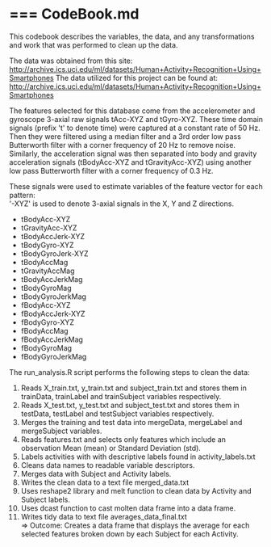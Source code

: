 ===
CodeBook.md
===

This codebook describes the variables, the data, and any transformations and work that was performed to clean up the data. 

The data was obtained from this site: http://archive.ics.uci.edu/ml/datasets/Human+Activity+Recognition+Using+Smartphones
The data utilized for this project can be found at: http://archive.ics.uci.edu/ml/datasets/Human+Activity+Recognition+Using+Smartphones

The features selected for this database come from the accelerometer and gyroscope 3-axial raw signals tAcc-XYZ and tGyro-XYZ. These time domain signals (prefix 't' to denote time) were captured at a constant rate of 50 Hz. Then they were filtered using a median filter and a 3rd order low pass Butterworth filter with a corner frequency of 20 Hz to remove noise. Similarly, the acceleration signal was then separated into body and gravity acceleration signals (tBodyAcc-XYZ and tGravityAcc-XYZ) using another low pass Butterworth filter with a corner frequency of 0.3 Hz. 

These signals were used to estimate variables of the feature vector for each pattern:  
'-XYZ' is used to denote 3-axial signals in the X, Y and Z directions.
* tBodyAcc-XYZ
* tGravityAcc-XYZ
* tBodyAccJerk-XYZ
* tBodyGyro-XYZ
* tBodyGyroJerk-XYZ
* tBodyAccMag
* tGravityAccMag
* tBodyAccJerkMag
* tBodyGyroMag
* tBodyGyroJerkMag
* fBodyAcc-XYZ
* fBodyAccJerk-XYZ
* fBodyGyro-XYZ
* fBodyAccMag
* fBodyAccJerkMag
* fBodyGyroMag
* fBodyGyroJerkMag

The run_analysis.R script performs the following steps to clean the data:  
1. Reads X_train.txt, y_train.txt and subject_train.txt and stores them in trainData, trainLabel and trainSubject variables respectively.  
2. Reads X_test.txt, y_test.txt and subject_test.txt and stores them in testData, testLabel and testSubject variables respectively.  
3. Merges the training and test data into mergeData, mergeLabel and mergeSubject variables.  
4. Reads features.txt and selects only features which include an observation Mean (mean) or Standard Deviation (std).   
5. Labels activities with with descriptive labels found in activity_labels.txt  
6. Cleans data names to readable variable descriptors.  
7. Merges data with Subject and Activity labels.  
8. Writes the clean data to a text file merged_data.txt  
9. Uses reshape2 library and melt function to clean data by Activity and Subject labels.  
10. Uses dcast function to cast molten data frame into a data frame.  
11. Writes tidy data to text file averages_data_final.txt  
=> Outcome: Creates a data frame that displays the average for each selected features broken down by each Subject for each Activity.
